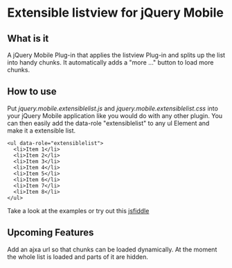 Extensible listview for jQuery Mobile
======================================
What is it
----------
A jQuery Mobile Plug-in that applies the listview Plug-in and splits up the list into handy chunks.
It automatically adds a "more ..." button to load more chunks.

How to use
----------
Put *jquery.mobile.extensiblelist.js* and *jquery.mobile.extensiblelist.css* into your jQuery Mobile application like
you would do with any other plugin.
You can then easily add the data-role "extensiblelist" to any ul Element and make it a extensible list.

~~~
<ul data-role="extensiblelist">
  <li>Item 1</li>
  <li>Item 2</li>
  <li>Item 3</li>
  <li>Item 4</li>
  <li>Item 5</li>
  <li>Item 6</li>
  <li>Item 7</li>
  <li>Item 8</li>
</ul>
~~~

Take a look at the examples or try out this [jsfiddle](http://jsfiddle.net/TJ3NH/3/)

Upcoming Features
-----------------
Add an ajxa url so that chunks can be loaded dynamically. At the moment the whole list is loaded and parts of it are hidden.
